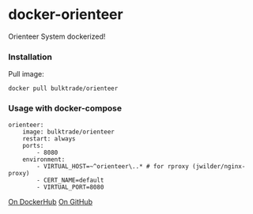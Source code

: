 # docker-orienteer
Orienteer System dockerized!

### Installation

Pull image:

	docker pull bulktrade/orienteer
	
### Usage with docker-compose

	orienteer:
        image: bulktrade/orienteer
        restart: always
        ports:
            - 8080
        environment:
            - VIRTUAL_HOST=~^orienteer\..* # for rproxy (jwilder/nginx-proxy)
            - CERT_NAME=default
            - VIRTUAL_PORT=8080
    
[On DockerHub](https://registry.hub.docker.com/u/bulktrade/orienteer/)
[On GitHub](https://https://github.com/deacix/docker-orienteer)
